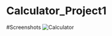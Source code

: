 # Calculator_Project1
#Screenshots
![Calculator](https://github.com/bivishan-ghimire/Calculator_Project1/assets/79599314/aefcc44a-22b3-4626-afbf-167f410164de)
